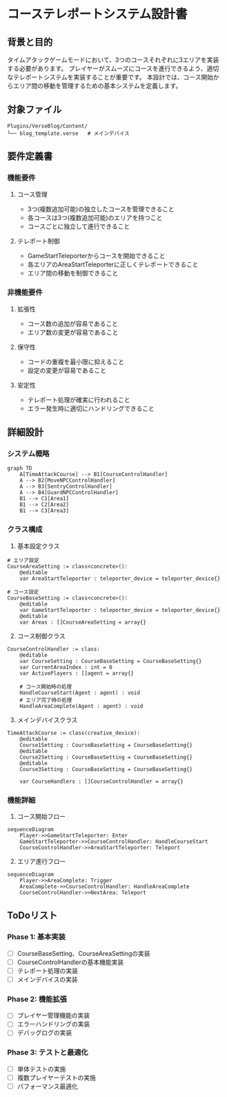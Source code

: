 # コーステレポートシステム設計書

## 背景と目的
タイムアタックゲームモードにおいて、3つのコースそれぞれに3エリアを実装する必要があります。
プレイヤーがスムーズにコースを進行できるよう、適切なテレポートシステムを実装することが重要です。
本設計では、コース開始からエリア間の移動を管理するための基本システムを定義します。

## 対象ファイル
```
Plugins/VerseBlog/Content/
└── blog_template.verse   # メインデバイス
```

## 要件定義書

### 機能要件
1. コース管理
   - 3つ(複数追加可能)の独立したコースを管理できること
   - 各コースは3つ(複数追加可能)のエリアを持つこと
   - コースごとに独立して進行できること

2. テレポート制御
   - GameStartTeleporterからコースを開始できること
   - 各エリアのAreaStartTeleporterに正しくテレポートできること
   - エリア間の移動を制御できること

### 非機能要件
1. 拡張性
   - コース数の追加が容易であること
   - エリア数の変更が容易であること

2. 保守性
   - コードの重複を最小限に抑えること
   - 設定の変更が容易であること

3. 安定性
   - テレポート処理が確実に行われること
   - エラー発生時に適切にハンドリングできること

## 詳細設計

### システム概略
```mermaid
graph TD
    A[TimeAttackCourse] --> B1[CourseControlHandler]
    A --> B2[MoveNPCControlHandler]
    A --> B3[SentryControlHandler]
    A --> B4[GuardNPCControlHandler]
    B1 --> C1[Area1]
    B1 --> C2[Area2]
    B1 --> C3[Area3]
```

### クラス構成

1. 基本設定クラス
```verse
# エリア設定
CourseAreaSetting := class<concrete>():
    @editable
    var AreaStartTeleporter : teleporter_device = teleporter_device{}

# コース設定
CourseBaseSetting := class<concrete>():
    @editable
    var GameStartTeleporter : teleporter_device = teleporter_device{}
    @editable
    var Areas : []CourseAreaSetting = array{}
```

2. コース制御クラス
```verse
CourseControlHandler := class:
    @editable
    var CourseSetting : CourseBaseSetting = CourseBaseSetting{}
    var CurrentAreaIndex : int = 0
    var ActivePlayers : []agent = array{}
    
    # コース開始時の処理
    HandleCourseStart(Agent : agent) : void
    # エリア完了時の処理
    HandleAreaComplete(Agent : agent) : void
```

3. メインデバイスクラス
```verse
TimeAttackCourse := class(creative_device):
    @editable
    Course1Setting : CourseBaseSetting = CourseBaseSetting{}
    @editable
    Course2Setting : CourseBaseSetting = CourseBaseSetting{}
    @editable
    Course3Setting : CourseBaseSetting = CourseBaseSetting{}
    
    var CourseHandlers : []CourseControlHandler = array{}
```

### 機能詳細

1. コース開始フロー
```mermaid
sequenceDiagram
    Player->>GameStartTeleporter: Enter
    GameStartTeleporter->>CourseControlHandler: HandleCourseStart
    CourseControlHandler->>AreaStartTeleporter: Teleport
```

2. エリア進行フロー
```mermaid
sequenceDiagram
    Player->>AreaComplete: Trigger
    AreaComplete->>CourseControlHandler: HandleAreaComplete
    CourseControlHandler->>NextArea: Teleport
```

## ToDoリスト

### Phase 1: 基本実装
- [ ] CourseBaseSetting、CourseAreaSettingの実装
- [ ] CourseControlHandlerの基本機能実装
- [ ] テレポート処理の実装
- [ ] メインデバイスの実装

### Phase 2: 機能拡張
- [ ] プレイヤー管理機能の実装
- [ ] エラーハンドリングの実装
- [ ] デバッグログの実装

### Phase 3: テストと最適化
- [ ] 単体テストの実施
- [ ] 複数プレイヤーテストの実施
- [ ] パフォーマンス最適化 